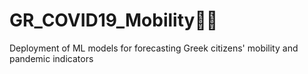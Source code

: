# GR_COVID19_Mobility🦠🚗
Deployment of ML models for forecasting Greek citizens' mobility and pandemic indicators
